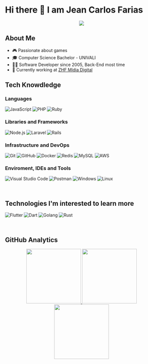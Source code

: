 # Hi there 👋 I am Jean Carlos Farias

<p align="center">
    <a href="https://www.linkedin.com/in/jean-carlos-farias-85591724/"><img src="https://img.shields.io/badge/-Jean%20Carlos%20Farias-0077B5?style=flat-square&logo=Linkedin&logoColor=white"/></a>
</p>

## About Me

-   🎮 Passionate about games
-   🎓 Computer Science Bachelor - UNIVALI
-   🧑‍💻 Software Developer since 2005, Back-End most time
-   💼 Currently working at <a href="https://zhf.com.br">ZHF Mídia Digital</a>

## Tech Knowdledge

### Languages

![JavaScript](https://img.shields.io/badge/-JavaScript-333333?style=flat&logo=javascript)
![PHP](https://img.shields.io/badge/-PHP-333333?style=flat&logo=php)
![Ruby](https://img.shields.io/badge/-Ruby-333333?style=flat&logo=ruby)

### Libraries and Frameworks

![Node.js](https://img.shields.io/badge/-Node.js-333333?style=flat&logo=node.js)
![Laravel](https://img.shields.io/badge/-Laravel-333333?style=flat&logo=laravel)
![Rails](https://img.shields.io/badge/-Rails-333333?style=flat&logo=rubyonrails)

### Infrastructure and DevOps

![Git](https://img.shields.io/badge/-Git-333333?style=flat&logo=git)
![GitHub](https://img.shields.io/badge/-GitHub-333333?style=flat&logo=github)
![Docker](https://img.shields.io/badge/-Docker-333333?style=flat&logo=docker)
![Redis](https://img.shields.io/badge/-Redis-333333?style=flat&logo=redis)
![MySQL](https://img.shields.io/badge/-MySQL-333333?style=flat&logo=mysql)
![AWS](https://img.shields.io/badge/-AWS-333333?style=flat&logo=amazon-aws&logoColor=F90)

### Enviroment, IDEs and Tools

![Visual Studio Code](https://img.shields.io/badge/-Visual%20Studio%20Code-333333?style=flat&logo=visual-studio-code&logoColor=007ACC)
![Postman](https://img.shields.io/badge/-Postman-333333?style=flat&logo=postman)
![Windows](https://img.shields.io/badge/-Windows%2011-333333?style=flat&logo=windows)
![Linux](https://img.shields.io/badge/-Linux-333333?style=flat&logo=linux)

</br>

## Technologies I'm interested to learn more

![Flutter](https://img.shields.io/badge/-Flutter-333333?style=flat&logo=flutter&logoColor=42bff5)
![Dart](https://img.shields.io/badge/-Dart-333333?style=flat&logo=dart&logoColor=42bff5)
![Golang](https://img.shields.io/badge/-Golang-333333?style=flat&logo=go)
![Rust](https://img.shields.io/badge/-Rust-333333?style=flat&logo=rust)

</br>

## GitHub Analytics

<p align="center">
<a href="https://github.com/jeancx">
  <img height="180em" src="https://github-readme-stats.vercel.app/api?username=jeancx&count_private=true&show_icons=true&theme=merko" />
  <img height="180em" src="https://github-readme-stats-eight-theta.vercel.app/api/top-langs/?username=jeancx&theme=merko&layout=compact&langs_count=10&exclude_repo=gamebase&hide=objective-c,java,ruby,swift,kotlin,shell" />
  <img align="center" height="180em" src="https://github-readme-streak-stats.herokuapp.com/?user=jeancx&theme=merko"/>
</a>
</p>

<!--
**jeancx/jeancx** is a ✨ _special_ ✨ repository because its `README.md` (this file) appears on your GitHub profile.

Here are some ideas to get you started:

- 🔭 I’m currently working on ...
- 🌱 I’m currently learning ...
- 👯 I’m looking to collaborate on ...
- 🤔 I’m looking for help with ...
- 💬 Ask me about ...
- 📫 How to reach me: ...
- 😄 Pronouns: ...
- ⚡ Fun fact: ...
-->
